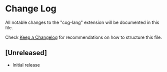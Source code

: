 # Change Log
All notable changes to the "cog-lang" extension will be documented in this file.

Check [Keep a Changelog](http://keepachangelog.com/) for recommendations on how to structure this file.

## [Unreleased]
- Initial release